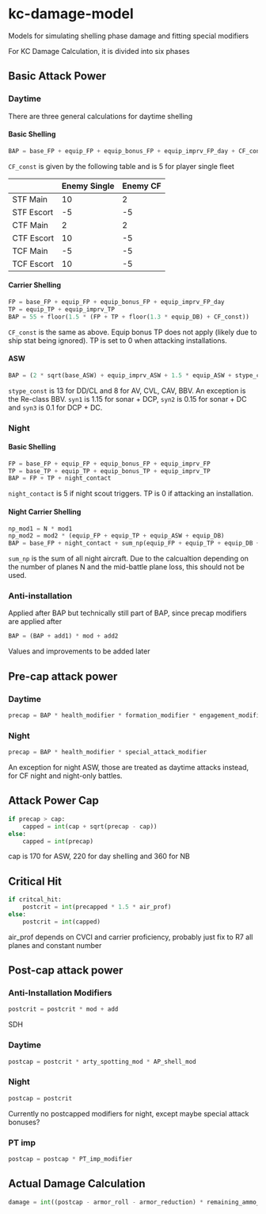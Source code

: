 # kc-damage-model
Models for simulating shelling phase damage and fitting special modifiers

For KC Damage Calculation, it is divided into six phases

## Basic Attack Power
### Daytime
There are three general calculations for daytime shelling
#### Basic Shelling
```python
BAP = base_FP + equip_FP + equip_bonus_FP + equip_imprv_FP_day + CF_const
```
`CF_const` is given by the following table and is 5 for player single fleet

|            | Enemy Single | Enemy CF |
|------------|--------------|----------|
| STF Main   | 10           | 2        |
| STF Escort | -5           | -5       |
| CTF Main   | 2            | 2        |
| CTF Escort | 10           | -5       |
| TCF Main   | -5           | -5       |
| TCF Escort | 10           | -5       |

#### Carrier Shelling
```python
FP = base_FP + equip_FP + equip_bonus_FP + equip_imprv_FP_day
TP = equip_TP + equip_imprv_TP
BAP = 55 + floor(1.5 * (FP + TP + floor(1.3 * equip_DB) + CF_const))
```
`CF_const` is the same as above. Equip bonus TP does not apply (likely due to ship stat being ignored). TP is set to 0 when attacking installations.

#### ASW
```python
BAP = (2 * sqrt(base_ASW) + equip_imprv_ASW + 1.5 * equip_ASW + stype_const) * syn1 * (1 + syn2 + syn3)
```
`stype_const` is 13 for DD/CL and 8 for AV, CVL, CAV, BBV. An exception is the Re-class BBV. `syn1` is 1.15 for sonar + DCP, `syn2` is 0.15 for sonar + DC and `syn3` is 0.1 for DCP + DC.

### Night
#### Basic Shelling
```python
FP = base_FP + equip_FP + equip_bonus_FP + equip_imprv_FP
TP = base_TP + equip_TP + equip_bonus_TP + equip_imprv_TP
BAP = FP + TP + night_contact
```
`night_contact` is 5 if night scout triggers. TP is 0 if attacking an installation.

#### Night Carrier Shelling
```python
np_mod1 = N * mod1
np_mod2 = mod2 * (equip_FP + equip_TP + equip_ASW + equip_DB)
BAP = base_FP + night_contact + sum_np(equip_FP + equip_TP + equip_DB + np_mod2 * sqrt(N) + np_mod1 + sqrt(equip_imprv))
```
`sum_np` is the sum of all night aircraft. Due to the calcualtion depending on the number of planes N and the mid-battle plane loss, this should not be used.

### Anti-installation
Applied after BAP but technically still part of BAP, since precap modifiers are applied after
```python
BAP = (BAP + add1) * mod + add2
```
Values and improvements to be added later

## Pre-cap attack power
### Daytime
```python
precap = BAP * health_modifier * formation_modifier * engagement_modifier + hidden_fits
```
### Night
```python
precap = BAP * health_modifier * special_attack_modifier
```
An exception for night ASW, those are treated as daytime attacks instead, for CF night and night-only battles.

## Attack Power Cap
```python
if precap > cap:
    capped = int(cap + sqrt(precap - cap))
else:
    capped = int(precap)
```
cap is 170 for ASW, 220 for day shelling and 360 for NB

## Critical Hit
```python
if critcal_hit:
    postcrit = int(precapped * 1.5 * air_prof)
else:
    postcrit = int(capped)
```
air_prof depends on CVCI and carrier proficiency, probably just fix to R7 all planes and constant number

## Post-cap attack power
### Anti-Installation Modifiers
```python
postcrit = postcrit * mod + add
```
SDH

### Daytime
```python
postcap = postcrit * arty_spotting_mod * AP_shell_mod
```

### Night
```python
postcap = postcrit
```
Currently no postcapped modifiers for night, except maybe special attack bonuses?
### PT imp
```python
postcap = postcap * PT_imp_modifier
```

## Actual Damage Calculation
```python
damage = int((postcap - armor_roll - armor_reduction) * remaining_ammo_modifier)
```

